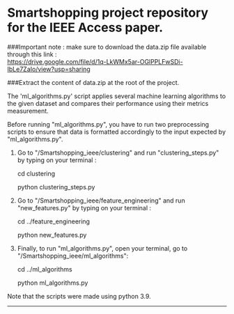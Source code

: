 # Smartshopping project repository for the IEEE Access paper.

###Important note : make sure to download the data.zip file available through this link :  
https://drive.google.com/file/d/1q-LkWMx5ar-OGlPPLFwSDi-IbLe7ZaIo/view?usp=sharing

###Extract the content of data.zip at the root of the project.

The 'ml_algorithms.py' script applies several machine learning algorithms to the given dataset and compares their performance using their metrics measurement.

Before running "ml_algorithms.py", you have to run two preprocessing scripts to ensure that data is formatted accordingly to the input expected by "ml_algorithms.py".

1. Go to "/Smartshopping_ieee/clustering" and run "clustering_steps.py" by typing on your terminal :
   

    cd clustering
   
    python clustering_steps.py


2. Go to "/Smartshopping_ieee/feature_engineering" and run "new_features.py" by typing on your terminal :
   

    cd ../feature_engineering
   
    python new_features.py


3. Finally, to run "ml_algorithms.py", open your terminal, go to "/Smartshopping_ieee/ml_algorithms":
   

    cd ../ml_algorithms
   
    python ml_algorithms.py

Note that the scripts were made using python 3.9.
**************************************************************
